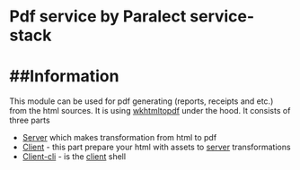 Pdf service by Paralect service-stack
===========

##Information
===========
This module can be used for pdf generating (reports, receipts and etc.) from the html sources.
It is using [wkhtmltopdf](https://www.npmjs.com/package/wkhtmltopdf) under the hood.
It consists of three parts
 - [Server](server/README.md) which makes transformation from html to pdf
 - [Client](client/README.md) - this part prepare your html with assets to [server](server/README.md) transformations
 - [Client-cli](client-cli/README.md) - is the [client](client/README.md) shell